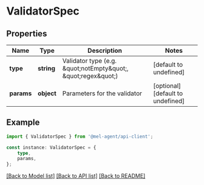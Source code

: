 # ValidatorSpec


## Properties

Name | Type | Description | Notes
------------ | ------------- | ------------- | -------------
**type** | **string** | Validator type (e.g. \&quot;notEmpty\&quot;, \&quot;regex\&quot;) | [default to undefined]
**params** | **object** | Parameters for the validator | [optional] [default to undefined]

## Example

```typescript
import { ValidatorSpec } from '@mel-agent/api-client';

const instance: ValidatorSpec = {
    type,
    params,
};
```

[[Back to Model list]](../README.md#documentation-for-models) [[Back to API list]](../README.md#documentation-for-api-endpoints) [[Back to README]](../README.md)
